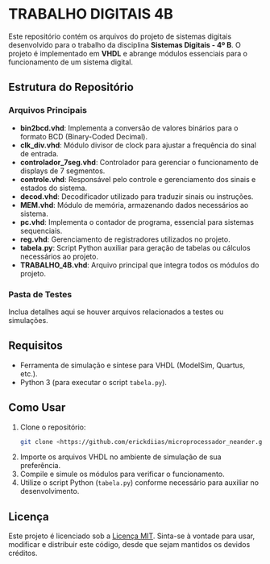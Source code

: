 # TRABALHO DIGITAIS 4B

Este repositório contém os arquivos do projeto de sistemas digitais desenvolvido para o trabalho da disciplina **Sistemas Digitais - 4º B**. O projeto é implementado em **VHDL** e abrange módulos essenciais para o funcionamento de um sistema digital.

## Estrutura do Repositório

### Arquivos Principais

- **bin2bcd.vhd**: Implementa a conversão de valores binários para o formato BCD (Binary-Coded Decimal).
- **clk_div.vhd**: Módulo divisor de clock para ajustar a frequência do sinal de entrada.
- **controlador_7seg.vhd**: Controlador para gerenciar o funcionamento de displays de 7 segmentos.
- **controle.vhd**: Responsável pelo controle e gerenciamento dos sinais e estados do sistema.
- **decod.vhd**: Decodificador utilizado para traduzir sinais ou instruções.
- **MEM.vhd**: Módulo de memória, armazenando dados necessários ao sistema.
- **pc.vhd**: Implementa o contador de programa, essencial para sistemas sequenciais.
- **reg.vhd**: Gerenciamento de registradores utilizados no projeto.
- **tabela.py**: Script Python auxiliar para geração de tabelas ou cálculos necessários ao projeto.
- **TRABALHO_4B.vhd**: Arquivo principal que integra todos os módulos do projeto.

### Pasta de Testes
Inclua detalhes aqui se houver arquivos relacionados a testes ou simulações.

## Requisitos

- Ferramenta de simulação e síntese para VHDL (ModelSim, Quartus, etc.).
- Python 3 (para executar o script `tabela.py`).

## Como Usar

1. Clone o repositório:
   ```bash
   git clone <https://github.com/erickdiias/microprocessador_neander.git>
   ```
2. Importe os arquivos VHDL no ambiente de simulação de sua preferência.
3. Compile e simule os módulos para verificar o funcionamento.
4. Utilize o script Python (`tabela.py`) conforme necessário para auxiliar no desenvolvimento.

## Licença
Este projeto é licenciado sob a [Licença MIT](LICENSE). Sinta-se à vontade para usar, modificar e distribuir este código, desde que sejam mantidos os devidos créditos.
